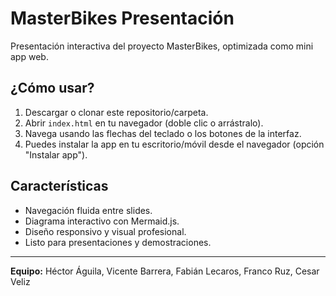 # MasterBikes Presentación

Presentación interactiva del proyecto MasterBikes, optimizada como mini app web.

## ¿Cómo usar?

1. Descargar o clonar este repositorio/carpeta.
2. Abrir `index.html` en tu navegador (doble clic o arrástralo).
3. Navega usando las flechas del teclado o los botones de la interfaz.
4. Puedes instalar la app en tu escritorio/móvil desde el navegador (opción "Instalar app").

## Características
- Navegación fluida entre slides.
- Diagrama interactivo con Mermaid.js.
- Diseño responsivo y visual profesional.
- Listo para presentaciones y demostraciones.

---

**Equipo:** Héctor Águila, Vicente Barrera, Fabián Lecaros, Franco Ruz, Cesar Veliz
